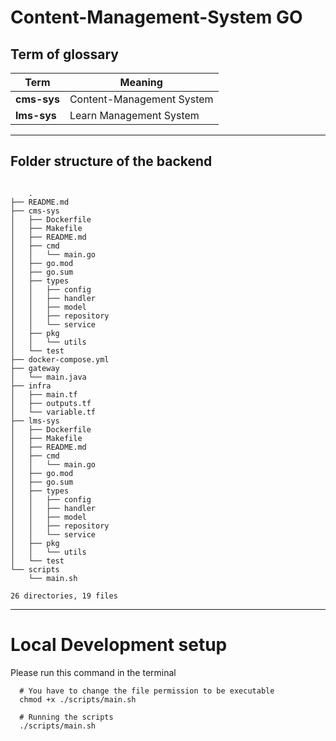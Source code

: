 # Content-Management-System GO


## **Term of glossary**


| Term        | Meaning                   |
| ----------- | ------------------------- |
| **cms-sys** | Content-Management System |
| **lms-sys** | Learn Management System   |



----
## Folder structure of the backend
```shell

    .
├── README.md
├── cms-sys
│   ├── Dockerfile
│   ├── Makefile
│   ├── README.md
│   ├── cmd
│   │   └── main.go
│   ├── go.mod
│   ├── go.sum
│   ├── types
│   │   ├── config
│   │   ├── handler
│   │   ├── model
│   │   ├── repository
│   │   └── service
│   ├── pkg
│   │   └── utils
│   └── test
├── docker-compose.yml
├── gateway
│   └── main.java
├── infra
│   ├── main.tf
│   ├── outputs.tf
│   └── variable.tf
├── lms-sys
│   ├── Dockerfile
│   ├── Makefile
│   ├── README.md
│   ├── cmd
│   │   └── main.go
│   ├── go.mod
│   ├── go.sum
│   ├── types
│   │   ├── config
│   │   ├── handler
│   │   ├── model
│   │   ├── repository
│   │   └── service
│   ├── pkg
│   │   └── utils
│   └── test
└── scripts
    └── main.sh

26 directories, 19 files

```
----
# Local Development setup

Please run this command in the terminal

```shell
  # You have to change the file permission to be executable
  chmod +x ./scripts/main.sh
  
  # Running the scripts
  ./scripts/main.sh
    
```